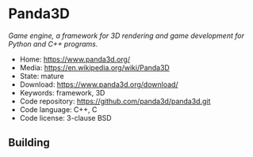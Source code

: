 # Panda3D

_Game engine, a framework for 3D rendering and game development for Python and C++ programs._

- Home: https://www.panda3d.org/
- Media: https://en.wikipedia.org/wiki/Panda3D
- State: mature
- Download: https://www.panda3d.org/download/
- Keywords: framework, 3D
- Code repository: https://github.com/panda3d/panda3d.git
- Code language: C++, C
- Code license: 3-clause BSD

## Building
